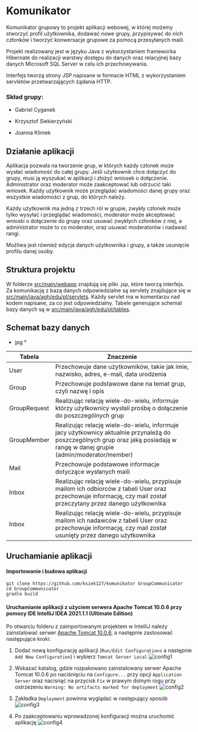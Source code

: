 # Komunikator
Komunikator grupowy to projekt aplikacji webowej, w której możemy stworzyć profil użytkownika, dodawać nowe grupy, przypisywać do nich członków i tworzyć konwersacje grupowe za pomocą przesyłanych maili.

Projekt realizowany jest w języku Java z wykorzystaniem frameworka Hibernate do realizacji warstwy dostępu do danych oraz relacyjnej bazy danych Microsoft SQL Server w celu ich przechowywania.

Interfejs tworzą strony JSP napisane w formacie HTML z wykorzystaniem servletów przetwarzających żądania HTTP.


### Skład grupy:

- Gabriel Cyganek

- Krzysztof Siekierzyński

- Joanna Klimek

## Działanie aplikacji

Aplikacja pozwala na tworzenie grup, w których każdy członek może wysłać wiadomość do całej grupy. Jeśli użytkownik chce dołączyć do grupy, musi ją wyszukać w aplikacji i złożyć wniosek o dołączenie. Administrator oraz moderator może zaakceptować lub odrzucić taki wniosek. Każdy użytkownik może przeglądać wiadomości danej grupy oraz wszystkie wiadomości z grup, do których należy.

Każdy użytkownik ma jedną z trzech ról w grupie, zwykły członek może tylko wysyłać i przeglądać wiadomości, moderator może akceptować wnioski o dołączenie do grupy oraz usuwać zwykłych członków z niej, a administrator może to co moderator, oraz usuwać moderatorów i nadawać rangi.

Możliwa jest również edycja danych użytkownika i grupy, a także usunięcie profilu danej osoby.

## Struktura projektu

W folderze [src/main/webapp](./src/main/webapp) znajdują się pliki .jsp, które tworzą interfejs.
Za komunikację z bazą danych odpowiedzialne są servlety znajdujące się w [src/main/java/agh/edu/pl/servlets](src/main/java/agh/edu/pl/GroupCommunicator/servlets). Każdy servlet ma w komentarzu nad kodem napisane, za co jest odpowiedzialny.
Tabele generujące schemat bazy danych są w [src/main/java/agh/edu/pl/tables](src/main/java/agh/edu/pl/GroupCommunicator/tables).

## Schemat bazy danych

* jpg *

Tabela | Znaczenie
------------ | -------------
User | Przechowuje dane użytkowników, takie jak imie, nazwisko, adres, e-mail, data urodzenia
Group | Przechowuje podstawowe dane na temat grup, czyli nazwę i opis
GroupRequest | Realizując relację wiele-do-wielu, informuje którzy użytkownicy wysłali prośbę o dołączenie do poszczególnych grup
GroupMember | Realizując relację wiele-do-wielu, informuje jacy użytkownicy aktualnie przynależą do poszczególnych grup oraz jaką posiadają w rangę w danej grupie (admin/moderator/member)
Mail | Przechowuje podstawowe informacje dotyczące wysłanych maili
Inbox | Realizując relację wiele-do-wielu, przypisuje mailom ich odbiorców z tabeli User oraz przechowuje informację, czy mail został przeczytany przez danego użytkownika
Inbox | Realizując relację wiele-do-wielu, przypisuje mailom ich nadawców z tabeli User oraz przechowuje informację, czy mail został usunięty przez danego użytkownika

## Uruchamianie aplikacji
#### Importowanie i budowa aplikacji
```
git clone https://github.com/ksiek127/komunikator GroupCommunicator
cd GroupCommunicator
gradle build
```
#### Uruchamianie aplikacji z użyciem serwera Apache Tomcat 10.0.6 przy pomocy IDE IntelliJ IDEA 2021.1.1 (Ultimate Edition)
Po otwarciu folderu z zaimportowanym projektem w IntelliJ należy zainstalować serwer [Apache Tomcat 10.0.6](https://tomcat.apache.org/download-10.cgi), a następnie zastosować następujące kroki:
1. Dodać nową konfigurację aplikacji (`Run/Edit Configurations` a następnie `Add New Configuration`) i wybierz `Tomcat Server Local` ![config1](https://user-images.githubusercontent.com/39878361/120622054-c2da7a00-c45e-11eb-941e-0777a95aaded.png)

2. Wskazać katalog, gdzie rozpakowano zainstalowany serwer Apache Tomcat 10.0.6 po naciśnięciu na `Configure...` przy opcji `Application Server` oraz nacisnąć na przycisk `Fix` w prawym dolnym rogu przy ostrzeżeniu `Warning: No artifacts marked for deployment` ![config2](https://user-images.githubusercontent.com/39878361/120623176-ca4e5300-c45f-11eb-8d23-57e3f9fa3a0f.png)
3. Zakładka `Deployment` powinna wyglądać w następujący sposób ![config3](https://user-images.githubusercontent.com/39878361/120623403-fd90e200-c45f-11eb-97be-de73f1151b3c.png)
4. Po zaakceptowaniu wprowadzonej konfiguracji można uruchomić aplikację ![config4](https://user-images.githubusercontent.com/39878361/120623708-4183e700-c460-11eb-801d-5ed3fe298b9d.png)
